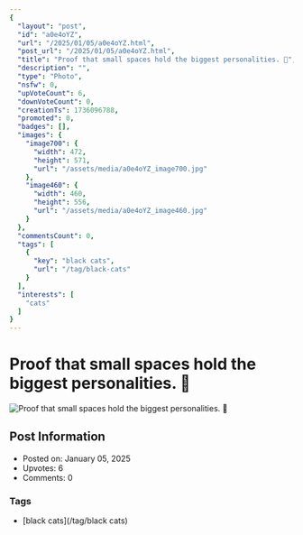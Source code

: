 ```yaml
---
{
  "layout": "post",
  "id": "a0e4oYZ",
  "url": "/2025/01/05/a0e4oYZ.html",
  "post_url": "/2025/01/05/a0e4oYZ.html",
  "title": "Proof that small spaces hold the biggest personalities. 🖤",
  "description": "",
  "type": "Photo",
  "nsfw": 0,
  "upVoteCount": 6,
  "downVoteCount": 0,
  "creationTs": 1736096788,
  "promoted": 0,
  "badges": [],
  "images": {
    "image700": {
      "width": 472,
      "height": 571,
      "url": "/assets/media/a0e4oYZ_image700.jpg"
    },
    "image460": {
      "width": 460,
      "height": 556,
      "url": "/assets/media/a0e4oYZ_image460.jpg"
    }
  },
  "commentsCount": 0,
  "tags": [
    {
      "key": "black cats",
      "url": "/tag/black-cats"
    }
  ],
  "interests": [
    "cats"
  ]
}
---
```


# Proof that small spaces hold the biggest personalities. 🖤

![Proof that small spaces hold the biggest personalities. 🖤](/assets/media/a0e4oYZ_image700.jpg)

## Post Information

- Posted on: January 05, 2025
- Upvotes: 6
- Comments: 0

### Tags

- [black cats](/tag/black cats)

